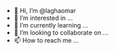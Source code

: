 - 👋 Hi, I’m @laghaomar
- 👀 I’m interested in ...
- 🌱 I’m currently learning ...
- 💞️ I’m looking to collaborate on ...
- 📫 How to reach me ...

<!---
laghaomar/laghaomar is a ✨ special ✨ repository because its `README.md` (this file) appears on your GitHub profile.
You can click the Preview link to take a look at your changes.
--->
